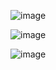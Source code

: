 ![image](https://github.com/NashonOkumu/malaria-classification/assets/66790358/d3eb15ed-fbed-47dc-8f91-a7c1c219db36)




![image](https://github.com/NashonOkumu/malaria-classification/assets/66790358/1883ab32-13b9-4422-a3c1-2f5759976588)




![image](https://github.com/NashonOkumu/malaria-classification/assets/66790358/ad05f27e-d5e6-4844-949d-7b522c88ad72)


